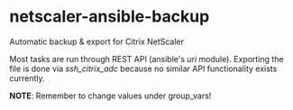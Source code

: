 # netscaler-ansible-backup
Automatic backup &amp; export for Citrix NetScaler

Most tasks are run through REST API (ansible's _uri_ module). Exporting the file is done via _ssh_citrix_adc_ because no similar API functionality exists currently.

__NOTE__: Remember to change values under group_vars!
